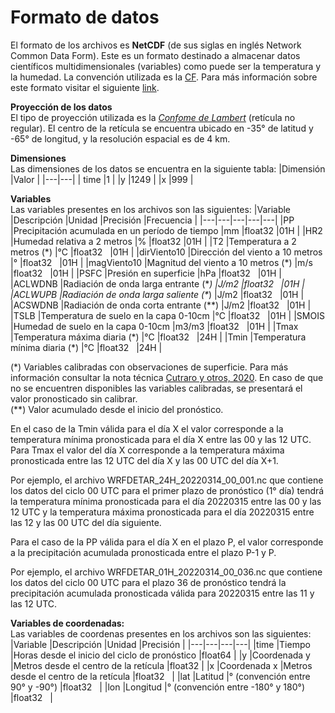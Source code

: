 # Formato de datos

El formato de los archivos es **NetCDF** (de sus siglas en inglés Network Common Data Form). Este es un formato destinado a almacenar datos científicos multidimensionales (variables) como puede ser la temperatura y la humedad. La convención utilizada es la <a href="http://cfconventions.org/" target="_blank">CF</a>. Para más información sobre este formato visitar el siguiente <a href="https://docs.unidata.ucar.edu/netcdf-c/current/index.html" target="_blank">link</a>.


**Proyección de los datos** <br />
El tipo de proyección utilizada es la <a href="https://www2.mmm.ucar.edu/wrf/users/docs/user_guide_V3/user_guide_V3.9/users_guide_chap3.html" target="_blank">*Confome de Lambert*</a> (retícula no regular). El centro de la retícula se encuentra ubicado en -35° de latitud y -65° de longitud, y la resolución espacial es de 4 km.

**Dimensiones**<br />
Las dimensiones de los datos se encuentra en la siguiente tabla:
|Dimensión   |Valor   |
|---|---|
| time  |1   |
|y   |1249   |
|x   |999   |

**Variables**<br />
Las variables presentes en los archivos son las siguientes: 
|Variable   |Descripción   |Unidad   |Precisión   |Frecuencia   |
|---|---|---|---|---|
|PP   |Precipitación acumulada en un período de tiempo   |mm   |float32   |01H   |
|HR2   |Humedad relativa a 2 metros   |%   |float32   |01H   |
|T2   |Temperatura a 2 metros (\*)   |°C   |float32   |01H   |
|dirViento10   |Dirección del viento a 10 metros   |°   |float32   |01H   |
|magViento10   |Magnitud del viento a 10 metros (\*)   |m/s   |float32   |01H   |
|PSFC   |Presión en superficie   |hPa   |float32   |01H   |
|ACLWDNB   |Radiación de onda larga entrante (\**)   |J/m2   |float32   |01H   |
|ACLWUPB   |Radiación de onda larga saliente (\**)   |J/m2   |float32   |01H   |
|ACSWDNB   |Radiación de onda corta entrante (\**)   |J/m2   |float32   |01H   |
|TSLB   |Temperatura de suelo en la capa 0-10cm  |°C   |float32   |01H   |
|SMOIS   |Humedad de suelo en la capa 0-10cm  |m3/m3   |float32   |01H   |
|Tmax   |Temperatura máxima diaria (\*)   |°C   |float32   |24H   |
|Tmin   |Temperatura mínima diaria (\*)   |°C   |float32   |24H   |

(\*) Variables calibradas con observaciones de superficie. Para más información consultar la nota técnica 
<a href="http://repositorio.smn.gob.ar/handle/20.500.12160/1405" target="_blank">Cutraro y otros, 2020</a>. En caso de que no se encuentren disponibles las variables calibradas, se presentará el valor pronosticado sin calibrar.<br />
(\**) Valor acumulado desde el inicio del pronóstico.

En el caso de la Tmin válida para el día X el valor corresponde a la temperatura mínima pronosticada para el día X entre las 00 y las 12 UTC.
Para Tmax el valor del día X corresponde a la temperatura máxima pronosticada entre las 12 UTC del día X y las 00 UTC del día X+1.

Por ejemplo, el archivo WRFDETAR_24H_20220314_00_001.nc que contiene los datos del ciclo 00 UTC para el primer plazo de pronóstico (1° día) tendrá la temperatura mínima pronosticada para el día 20220315 entre las 00 y las 12 UTC y la temperatura máxima pronosticada para el día 20220315 entre las 12 y las 00 UTC del día siguiente.

Para el caso de la PP válida para el día X en el plazo P, el valor corresponde a la precipitación acumulada pronosticada entre el plazo P-1 y P.

Por ejemplo, el archivo WRFDETAR_01H_20220314_00_036.nc que contiene los datos del ciclo 00 UTC para el plazo 36 de pronóstico tendrá la precipitación acumulada pronosticada válida para 20220315 entre las 11 y las 12 UTC.

**Variables de coordenadas:**<br />
Las variables de coordenas presentes en los archivos son las siguientes:
|Variable   |Descripción   |Unidad   |Precisión   |
|---|---|---|---|
|time   |Tiempo   |Horas desde el inicio del ciclo de pronóstico   |float64   |
|y   |Coordenada y   |Metros desde el centro de la retícula   |float32   |
|x   |Coordenada x   |Metros desde el centro de la retícula   |float32   |
|lat   |Latitud   |° (convención entre 90° y -90°)   |float32   |
|lon   |Longitud   |° (convención entre -180° y 180°)   |float32   |
